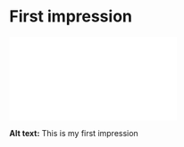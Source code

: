 
# First impression

![first impression 
](02-firstimpression.pdf)

**Alt text:** This is my first impression
